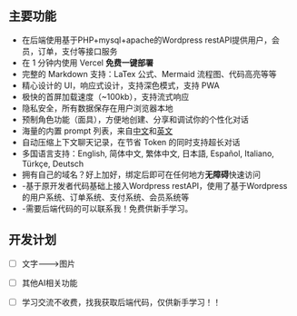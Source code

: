 

## 主要功能
- 在后端使用基于PHP+mysql+apache的Wordpress restAPI提供用户，会员，订单，支付等接口服务
- 在 1 分钟内使用 Vercel **免费一键部署**
- 完整的 Markdown 支持：LaTex 公式、Mermaid 流程图、代码高亮等等
- 精心设计的 UI，响应式设计，支持深色模式，支持 PWA
- 极快的首屏加载速度（~100kb），支持流式响应
- 隐私安全，所有数据保存在用户浏览器本地
- 预制角色功能（面具），方便地创建、分享和调试你的个性化对话
- 海量的内置 prompt 列表，来自[中文](https://github.com/PlexPt/awesome-chatgpt-prompts-zh)和[英文](https://github.com/f/awesome-chatgpt-prompts)
- 自动压缩上下文聊天记录，在节省 Token 的同时支持超长对话
- 多国语言支持：English, 简体中文, 繁体中文, 日本語, Español, Italiano, Türkçe, Deutsch
- 拥有自己的域名？好上加好，绑定后即可在任何地方**无障碍**快速访问
- -基于原开发者代码基础上接入Wordpress restAPI，使用了基于Wordpress的用户系统、订单系统、支付系统、会员系统等
- -需要后端代码的可以联系我！免费供新手学习。

## 开发计划

- [ ] 文字--->图片
- [ ] 其他AI相关功能
- [ ] 学习交流不收费，找我获取后端代码，仅供新手学习！！





